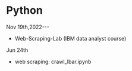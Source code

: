 # Python

Nov 19th,2022---
+ Web-Scraping-Lab (IBM data analyst course)

Jun 24th
+ web scraping: crawl_lbar.ipynb
